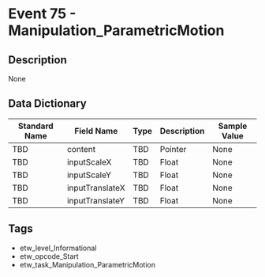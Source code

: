 # Event 75 - Manipulation_ParametricMotion

## Description
None

## Data Dictionary
|Standard Name|Field Name|Type|Description|Sample Value|
|---|---|---|---|---|
|TBD|content|TBD|Pointer|None|None|
|TBD|inputScaleX|TBD|Float|None|None|
|TBD|inputScaleY|TBD|Float|None|None|
|TBD|inputTranslateX|TBD|Float|None|None|
|TBD|inputTranslateY|TBD|Float|None|None|

## Tags
* etw_level_Informational
* etw_opcode_Start
* etw_task_Manipulation_ParametricMotion